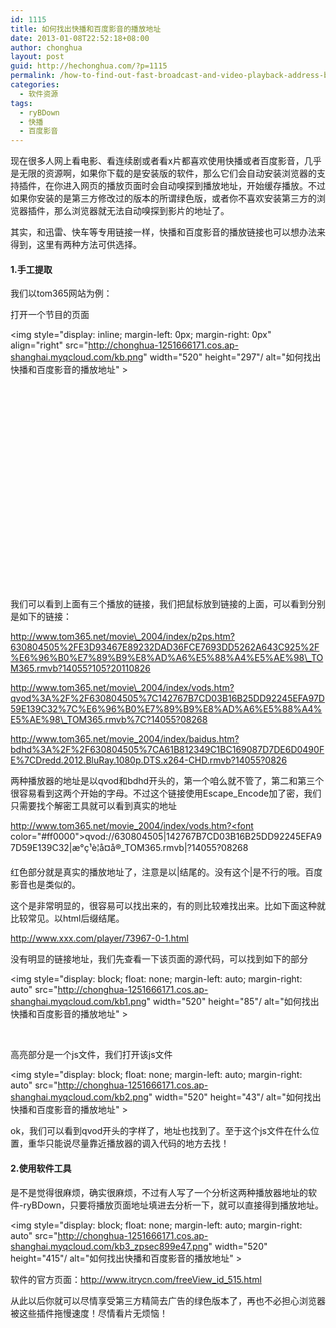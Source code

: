 ```yaml
---
id: 1115
title: 如何找出快播和百度影音的播放地址
date: 2013-01-08T22:52:18+08:00
author: chonghua
layout: post
guid: http://hechonghua.com/?p=1115
permalink: /how-to-find-out-fast-broadcast-and-video-playback-address-baidu/
categories:
  - 软件资源
tags:
  - ryBDown
  - 快播
  - 百度影音
---
```

现在很多人网上看电影、看连续剧或者看x片都喜欢使用快播或者百度影音，几乎是无限的资源啊，如果你下载的是安装版的软件，那么它们会自动安装浏览器的支持插件，在你进入网页的播放页面时会自动嗅探到播放地址，开始缓存播放。不过如果你安装的是第三方修改过的版本的所谓绿色版，或者你不喜欢安装第三方的浏览器插件，那么浏览器就无法自动嗅探到影片的地址了。

<!--more-->

其实，和迅雷、快车等专用链接一样，快播和百度影音的播放链接也可以想办法来得到，这里有两种方法可供选择。

#### 1.手工提取

我们以tom365网站为例：

打开一个节目的页面

<img style="display: inline; margin-left: 0px; margin-right: 0px" align="right" src="http://chonghua-1251666171.cos.ap-shanghai.myqcloud.com/kb.png" width="520" height="297"/ alt="如何找出快播和百度影音的播放地址" > 

&nbsp;

&nbsp;

&nbsp;

&nbsp;

&nbsp;

&nbsp;

&nbsp;

&nbsp;

&nbsp;

&nbsp;

&nbsp;

我们可以看到上面有三个播放的链接，我们把鼠标放到链接的上面，可以看到分别是如下的链接：

http://www.tom365.net/movie\_2004/index/p2ps.htm?630804505%2FE3D93467E89232DAD36FCE7693DD5262A643C925%2F%E6%96%B0%E7%89%B9%E8%AD%A6%E5%88%A4%E5%AE%98\_TOM365.rmvb?14055?105?20110826

http://www.tom365.net/movie\_2004/index/vods.htm?qvod%3A%2F%2F630804505%7C142767B7CD03B16B25DD92245EFA97D59E139C32%7C%E6%96%B0%E7%89%B9%E8%AD%A6%E5%88%A4%E5%AE%98\_TOM365.rmvb%7C?14055?08268

http://www.tom365.net/movie_2004/index/baidus.htm?bdhd%3A%2F%2F630804505%7CA61B812349C1BC169087D7DE6D0490FE%7CDredd.2012.BluRay.1080p.DTS.x264-CHD.rmvb?14055?0826

两种播放器的地址是以qvod和bdhd开头的，第一个咱么就不管了，第二和第三个很容易看到这两个开始的字母。不过这个链接使用Escape_Encode加了密，我们只需要找个解密工具就可以看到真实的地址

http://www.tom365.net/movie_2004/index/vods.htm?<font color="#ff0000">qvod://630804505|142767B7CD03B16B25DD92245EFA97D59E139C32|æ°ç¹è&shy;¦å¤å®_TOM365.rmvb|</font>?14055?08268

红色部分就是真实的播放地址了，注意是以|结尾的。没有这个|是不行的哦。百度影音也是类似的。

这个是非常明显的，很容易可以找出来的，有的则比较难找出来。比如下面这种就比较常见。以html后缀结尾。

http://www.xxx.com/player/73967-0-1.html

没有明显的链接地址，我们先查看一下该页面的源代码，可以找到如下的部分

<img style="display: block; float: none; margin-left: auto; margin-right: auto" src="http://chonghua-1251666171.cos.ap-shanghai.myqcloud.com/kb1.png" width="520" height="85"/ alt="如何找出快播和百度影音的播放地址" > 

&nbsp;

高亮部分是一个js文件，我们打开该js文件

<img style="display: block; float: none; margin-left: auto; margin-right: auto" src="http://chonghua-1251666171.cos.ap-shanghai.myqcloud.com/kb2.png" width="520" height="43"/ alt="如何找出快播和百度影音的播放地址" > 

ok，我们可以看到qvod开头的字样了，地址也找到了。至于这个js文件在什么位置，重华只能说尽量靠近播放器的调入代码的地方去找！

#### 2.使用软件工具

是不是觉得很麻烦，确实很麻烦，不过有人写了一个分析这两种播放器地址的软件-ryBDown，只要将播放页面地址填进去分析一下，就可以直接得到播放地址。

<img style="display: block; float: none; margin-left: auto; margin-right: auto" src="http://chonghua-1251666171.cos.ap-shanghai.myqcloud.com/kb3_zpsec899e47.png" width="520" height="415"/ alt="如何找出快播和百度影音的播放地址" > 

软件的官方页面：<a title="http://www.itrycn.com/freeView_id_515.html" href="http://www.itrycn.com/freeView_id_515.html" target="_blank">http://www.itrycn.com/freeView_id_515.html</a>

从此以后你就可以尽情享受第三方精简去广告的绿色版本了，再也不必担心浏览器被这些插件拖慢速度！尽情看片无烦恼！